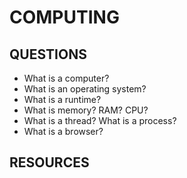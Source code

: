 # COMPUTING

## QUESTIONS

- What is a computer?
- What is an operating system?
- What is a runtime?
- What is memory? RAM? CPU?
- What is a thread? What is a process?
- What is a browser?

## RESOURCES


